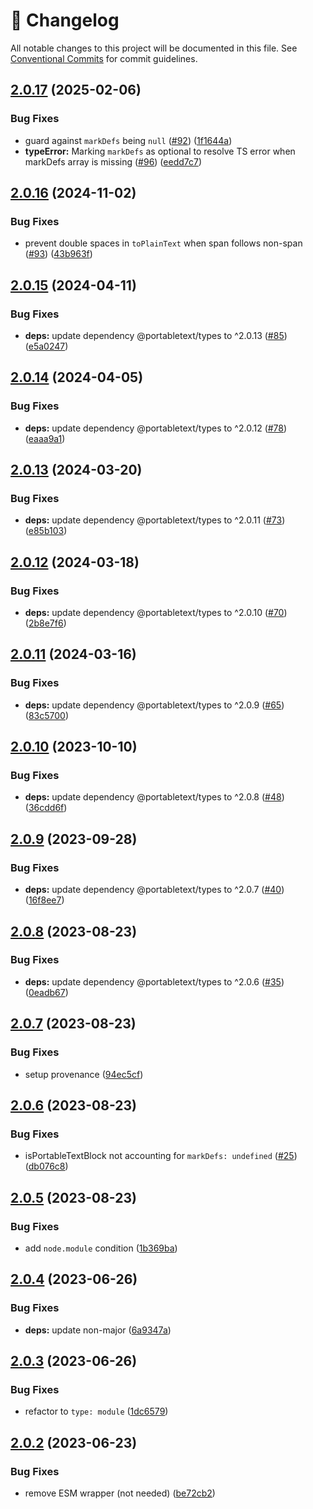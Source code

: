 <!-- markdownlint-disable --><!-- textlint-disable -->

# 📓 Changelog

All notable changes to this project will be documented in this file. See
[Conventional Commits](https://conventionalcommits.org) for commit guidelines.

## [2.0.17](https://github.com/portabletext/toolkit/compare/v2.0.16...v2.0.17) (2025-02-06)


### Bug Fixes

* guard against `markDefs` being `null` ([#92](https://github.com/portabletext/toolkit/issues/92)) ([1f1644a](https://github.com/portabletext/toolkit/commit/1f1644a67d8e41f022d8626c193f7044ccc4469e))
* **typeError:** Marking `markDefs` as optional to resolve TS error when markDefs array is missing ([#96](https://github.com/portabletext/toolkit/issues/96)) ([eedd7c7](https://github.com/portabletext/toolkit/commit/eedd7c77c1551f79d883d115c77eaf1a2906011f))

## [2.0.16](https://github.com/portabletext/toolkit/compare/v2.0.15...v2.0.16) (2024-11-02)


### Bug Fixes

* prevent double spaces in `toPlainText` when span follows non-span ([#93](https://github.com/portabletext/toolkit/issues/93)) ([43b963f](https://github.com/portabletext/toolkit/commit/43b963fc0182c304564d2f460029609efabcb8c5))

## [2.0.15](https://github.com/portabletext/toolkit/compare/v2.0.14...v2.0.15) (2024-04-11)


### Bug Fixes

* **deps:** update dependency @portabletext/types to ^2.0.13 ([#85](https://github.com/portabletext/toolkit/issues/85)) ([e5a0247](https://github.com/portabletext/toolkit/commit/e5a024795279f43cbd6712af67d8eb686652fd16))

## [2.0.14](https://github.com/portabletext/toolkit/compare/v2.0.13...v2.0.14) (2024-04-05)


### Bug Fixes

* **deps:** update dependency @portabletext/types to ^2.0.12 ([#78](https://github.com/portabletext/toolkit/issues/78)) ([eaaa9a1](https://github.com/portabletext/toolkit/commit/eaaa9a1952c8200ad20c59e434d2ac53cfe19c45))

## [2.0.13](https://github.com/portabletext/toolkit/compare/v2.0.12...v2.0.13) (2024-03-20)


### Bug Fixes

* **deps:** update dependency @portabletext/types to ^2.0.11 ([#73](https://github.com/portabletext/toolkit/issues/73)) ([e85b103](https://github.com/portabletext/toolkit/commit/e85b10331997f24e60348b96b174df36fea69230))

## [2.0.12](https://github.com/portabletext/toolkit/compare/v2.0.11...v2.0.12) (2024-03-18)


### Bug Fixes

* **deps:** update dependency @portabletext/types to ^2.0.10 ([#70](https://github.com/portabletext/toolkit/issues/70)) ([2b8e7f6](https://github.com/portabletext/toolkit/commit/2b8e7f63f609f8917b72ee655fd0907e626dafe3))

## [2.0.11](https://github.com/portabletext/toolkit/compare/v2.0.10...v2.0.11) (2024-03-16)


### Bug Fixes

* **deps:** update dependency @portabletext/types to ^2.0.9 ([#65](https://github.com/portabletext/toolkit/issues/65)) ([83c5700](https://github.com/portabletext/toolkit/commit/83c5700720afa12c2856c60881931c05ec549741))

## [2.0.10](https://github.com/portabletext/toolkit/compare/v2.0.9...v2.0.10) (2023-10-10)


### Bug Fixes

* **deps:** update dependency @portabletext/types to ^2.0.8 ([#48](https://github.com/portabletext/toolkit/issues/48)) ([36cdd6f](https://github.com/portabletext/toolkit/commit/36cdd6f8786cc5474eb1a1f1306120691d852d8f))

## [2.0.9](https://github.com/portabletext/toolkit/compare/v2.0.8...v2.0.9) (2023-09-28)


### Bug Fixes

* **deps:** update dependency @portabletext/types to ^2.0.7 ([#40](https://github.com/portabletext/toolkit/issues/40)) ([16f8ee7](https://github.com/portabletext/toolkit/commit/16f8ee75322c1bb290dcff4d666f5e87a9c67f46))

## [2.0.8](https://github.com/portabletext/toolkit/compare/v2.0.7...v2.0.8) (2023-08-23)

### Bug Fixes

- **deps:** update dependency @portabletext/types to ^2.0.6 ([#35](https://github.com/portabletext/toolkit/issues/35)) ([0eadb67](https://github.com/portabletext/toolkit/commit/0eadb67f0c85736d2e64e37186ec2224f92399e9))

## [2.0.7](https://github.com/portabletext/toolkit/compare/v2.0.6...v2.0.7) (2023-08-23)

### Bug Fixes

- setup provenance ([94ec5cf](https://github.com/portabletext/toolkit/commit/94ec5cf0f3e83d0df3ba0649339fb58195686a45))

## [2.0.6](https://github.com/portabletext/toolkit/compare/v2.0.5...v2.0.6) (2023-08-23)

### Bug Fixes

- isPortableTextBlock not accounting for `markDefs: undefined` ([#25](https://github.com/portabletext/toolkit/issues/25)) ([db076c8](https://github.com/portabletext/toolkit/commit/db076c869e816c151308c47ce50858ef80d4eb76))

## [2.0.5](https://github.com/portabletext/toolkit/compare/v2.0.4...v2.0.5) (2023-08-23)

### Bug Fixes

- add `node.module` condition ([1b369ba](https://github.com/portabletext/toolkit/commit/1b369bac105ccdb78df28f1b95b2cbbdf0e7ee74))

## [2.0.4](https://github.com/portabletext/toolkit/compare/v2.0.3...v2.0.4) (2023-06-26)

### Bug Fixes

- **deps:** update non-major ([6a9347a](https://github.com/portabletext/toolkit/commit/6a9347ad8ad08400f3eb2284e072997bf4067d59))

## [2.0.3](https://github.com/portabletext/toolkit/compare/v2.0.2...v2.0.3) (2023-06-26)

### Bug Fixes

- refactor to `type: module` ([1dc6579](https://github.com/portabletext/toolkit/commit/1dc6579053980f6191007985bc9ca9a9d4532f7b))

## [2.0.2](https://github.com/portabletext/toolkit/compare/v2.0.1...v2.0.2) (2023-06-23)

### Bug Fixes

- remove ESM wrapper (not needed) ([be72cb2](https://github.com/portabletext/toolkit/commit/be72cb258481d95343bda35e20b3c063ca30e0e2))
